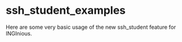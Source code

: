 # ssh_student_examples
Here are some very basic usage of the new ssh_student feature for INGInious.
